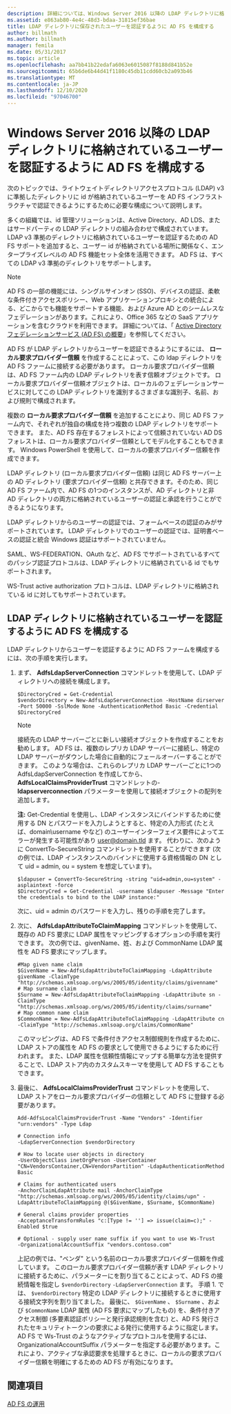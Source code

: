 ```yaml
---
description: 詳細については、Windows Server 2016 以降の LDAP ディレクトリに格納されているユーザーを認証するための AD FS の構成に関するページを参照してください。
ms.assetid: e863ab80-4e4c-48d3-bdaa-31815ef36bae
title: LDAP ディレクトリに保存されたユーザーを認証するように AD FS を構成する
author: billmath
ms.author: billmath
manager: femila
ms.date: 05/31/2017
ms.topic: article
ms.openlocfilehash: aa7bb41b22edafa6063e6015087f8188d841b52e
ms.sourcegitcommit: 65b6de6b44d41f1180c45db11cdd60cb2a093b46
ms.translationtype: MT
ms.contentlocale: ja-JP
ms.lasthandoff: 12/10/2020
ms.locfileid: "97046700"
---
```

# <a name="configure-ad-fs-to-authenticate-users-stored-in-ldap-directories-in-windows-server-2016-or-later"></a>Windows Server 2016 以降の LDAP ディレクトリに格納されているユーザーを認証するように AD FS を構成する

次のトピックでは、ライトウェイトディレクトリアクセスプロトコル (LDAP) v3 に準拠したディレクトリに id が格納されているユーザーを AD FS インフラストラクチャで認証できるようにするために必要な構成について説明します。

多くの組織では、id 管理ソリューションは、Active Directory、AD LDS、またはサードパーティの LDAP ディレクトリの組み合わせで構成されています。 LDAP v3 準拠のディレクトリに格納されているユーザーを認証するための AD FS サポートを追加すると、ユーザー id が格納されている場所に関係なく、エンタープライズレベルの AD FS 機能セット全体を活用できます。 AD FS は、すべての LDAP v3 準拠のディレクトリをサポートします。

> [!NOTE]
> AD FS の一部の機能には、シングルサインオン (SSO)、デバイスの認証、柔軟な条件付きアクセスポリシー、Web アプリケーションプロキシとの統合による、どこからでも機能をサポートする機能、および Azure AD とのシームレスなフェデレーションがあります。これにより、Office 365 などの SaaS アプリケーションを含むクラウドを利用できます。  詳細については、「 [Active Directory フェデレーションサービス (AD FS) の概要](../ad-fs-overview.md)」を参照してください。

AD FS が LDAP ディレクトリからユーザーを認証できるようにするには、 **ローカル要求プロバイダー信頼** を作成することによって、この ldap ディレクトリを AD FS ファームに接続する必要があります。  ローカル要求プロバイダー信頼は、AD FS ファーム内の LDAP ディレクトリを表す信頼オブジェクトです。 ローカル要求プロバイダー信頼オブジェクトは、ローカルのフェデレーションサービスに対してこの LDAP ディレクトリを識別するさまざまな識別子、名前、および規則で構成されます。

複数の **ローカル要求プロバイダー信頼** を追加することにより、同じ AD FS ファーム内で、それぞれが独自の構成を持つ複数の LDAP ディレクトリをサポートできます。 また、AD FS 存在するフォレストによって信頼されていない AD DS フォレストは、ローカル要求プロバイダー信頼としてモデル化することもできます。 Windows PowerShell を使用して、ローカルの要求プロバイダー信頼を作成できます。

LDAP ディレクトリ (ローカル要求プロバイダー信頼) は同じ AD FS サーバー上の AD ディレクトリ (要求プロバイダー信頼) と共存できます。そのため、同じ AD FS ファーム内で、AD FS の1つのインスタンスが、AD ディレクトリと非 AD ディレクトリの両方に格納されているユーザーの認証と承認を行うことができるようになります。

LDAP ディレクトリからのユーザーの認証では、フォームベースの認証のみがサポートされています。 LDAP ディレクトリでのユーザーの認証では、証明書ベースの認証と統合 Windows 認証はサポートされていません。

SAML、WS-FEDERATION、OAuth など、AD FS でサポートされているすべてのパッシブ認証プロトコルは、LDAP ディレクトリに格納されている id でもサポートされます。

WS-Trust active authorization プロトコルは、LDAP ディレクトリに格納されている id に対してもサポートされています。

## <a name="configure-ad-fs-to-authenticate-users-stored-in-an-ldap-directory"></a>LDAP ディレクトリに格納されているユーザーを認証するように AD FS を構成する
LDAP ディレクトリからユーザーを認証するように AD FS ファームを構成するには、次の手順を実行します。

1. まず、 **AdfsLdapServerConnection** コマンドレットを使用して、LDAP ディレクトリへの接続を構成します。

   ```
   $DirectoryCred = Get-Credential
   $vendorDirectory = New-AdfsLdapServerConnection -HostName dirserver -Port 50000 -SslMode None -AuthenticationMethod Basic -Credential $DirectoryCred
   ```

   > [!NOTE]
   > 接続先の LDAP サーバーごとに新しい接続オブジェクトを作成することをお勧めします。 AD FS は、複数のレプリカ LDAP サーバーに接続し、特定の LDAP サーバーがダウンした場合に自動的にフェールオーバーすることができます。 このような場合は、これらのレプリカ LDAP サーバーごとに1つの AdfsLdapServerConnection を作成してから、 **AdfsLocalClaimsProviderTrust** コマンドレットの-**ldapserverconnection** パラメーターを使用して接続オブジェクトの配列を追加します。

   **注:** Get-Credential を使用し、LDAP インスタンスにバインドするために使用する DN とパスワードを入力しようとすると、特定の入力形式 (たとえば、domain\username やなど) のユーザーインターフェイス要件によってエラーが発生する可能性があり user@domain.tld ます。 代わりに、次のように ConvertTo-SecureString コマンドレットを使用することができます (次の例では、LDAP インスタンスへのバインドに使用する資格情報の DN として uid = admin, ou = system を想定しています)。

   ```
   $ldapuser = ConvertTo-SecureString -string "uid=admin,ou=system" -asplaintext -force
   $DirectoryCred = Get-Credential -username $ldapuser -Message "Enter the credentials to bind to the LDAP instance:"
   ```

   次に、uid = admin のパスワードを入力し、残りの手順を完了します。

2. 次に、 **AdfsLdapAttributeToClaimMapping** コマンドレットを使用して、既存の AD FS 要求に LDAP 属性をマッピングするオプションの手順を実行できます。 次の例では、givenName、姓、および CommonName LDAP 属性を AD FS 要求にマップします。

   ```
   #Map given name claim
   $GivenName = New-AdfsLdapAttributeToClaimMapping -LdapAttribute givenName -ClaimType "http://schemas.xmlsoap.org/ws/2005/05/identity/claims/givenname"
   # Map surname claim
   $Surname = New-AdfsLdapAttributeToClaimMapping -LdapAttribute sn -ClaimType "http://schemas.xmlsoap.org/ws/2005/05/identity/claims/surname"
   # Map common name claim
   $CommonName = New-AdfsLdapAttributeToClaimMapping -LdapAttribute cn -ClaimType "http://schemas.xmlsoap.org/claims/CommonName"
   ```

   このマッピングは、AD FS で条件付きアクセス制御規則を作成するために、LDAP ストアの属性を AD FS の要求として使用できるようにするために行われます。 また、LDAP 属性を信頼性情報にマップする簡単な方法を提供することで、LDAP ストア内のカスタムスキーマを使用して AD FS することもできます。

3. 最後に、 **AdfsLocalClaimsProviderTrust** コマンドレットを使用して、LDAP ストアをローカル要求プロバイダーの信頼として AD FS に登録する必要があります。

   ```
   Add-AdfsLocalClaimsProviderTrust -Name "Vendors" -Identifier "urn:vendors" -Type Ldap

   # Connection info
   -LdapServerConnection $vendorDirectory

   # How to locate user objects in directory
   -UserObjectClass inetOrgPerson -UserContainer "CN=VendorsContainer,CN=VendorsPartition" -LdapAuthenticationMethod Basic

   # Claims for authenticated users
   -AnchorClaimLdapAttribute mail -AnchorClaimType "http://schemas.xmlsoap.org/ws/2005/05/identity/claims/upn" -LdapAttributeToClaimMapping @($GivenName, $Surname, $CommonName)

   # General claims provider properties
   -AcceptanceTransformRules "c:[Type != ''] => issue(claim=c);" -Enabled $true

   # Optional - supply user name suffix if you want to use Ws-Trust
   -OrganizationalAccountSuffix "vendors.contoso.com"
   ```

   上記の例では、"ベンダ" という名前のローカル要求プロバイダー信頼を作成しています。 このローカル要求プロバイダー信頼が表す LDAP ディレクトリに接続するために、パラメーターにを割り当てることによって、AD FS の接続情報を指定し `$vendorDirectory` `-LdapServerConnection` ます。 手順 1. では、 `$vendorDirectory` 特定の LDAP ディレクトリに接続するときに使用する接続文字列を割り当てました。 最後に、 `$GivenName` 、 `$Surname` 、および `$CommonName` LDAP 属性 (AD FS 要求にマップしたもの) を、条件付きアクセス制御 (多要素認証ポリシーと発行承認規則を含む) と、AD FS 発行されたセキュリティトークンの要求による発行に使用するように指定します。 AD FS で Ws-Trust のようなアクティブなプロトコルを使用するには、OrganizationalAccountSuffix パラメーターを指定する必要があります。これにより、アクティブな承認要求を処理するときに、ローカルの要求プロバイダー信頼を明確にするための AD FS が有効になります。

## <a name="see-also"></a>関連項目
[AD FS の運用](../ad-fs-operations.md)
